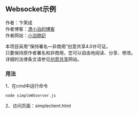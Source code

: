 ## Websocket示例


作者：卞荣成 <br>
作者博客：[漂小泊的博客](https://www.itsolotime.com/blog) <br>
作者网站：[小泊随記](https://www.itsolotime.com) <br>

本项目采用“保持署名—非商用”创意共享4.0许可证。<br>
只要保持原作者署名和非商用，您可以自由地阅读、分享、修改。<br>
详细的法律条文请参见[创意共享](https://creativecommons.org/licenses/by-nc/4.0/)网站。<br>

### 用法
1、在cmd中运行命令
```
node simpleWSserver.js
```
2、访问页面：simpleclient.html
